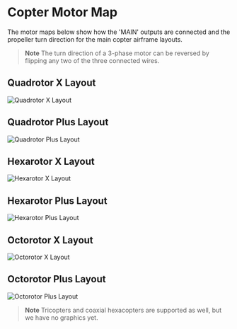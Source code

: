 # Copter Motor Map

The motor maps below show how the 'MAIN' outputs are connected and the propeller turn direction for the main copter airframe layouts.

> **Note** The turn direction of a 3-phase motor can be reversed by flipping any two of the three connected wires.

## Quadrotor X Layout

![Quadrotor X Layout](../../images/motor_map/quadrotor_x_assignment.png)

## Quadrotor Plus Layout

![Quadrotor Plus Layout](../../images/motor_map/quadrotor_plus_assignment.png)

## Hexarotor X Layout

![Hexarotor X Layout](../../images/motor_map/hexarotor_x_assignment.png)

## Hexarotor Plus Layout

![Hexarotor Plus Layout](../../images/motor_map/hexarotor_plus_assignment.png)

## Octorotor X Layout

![Octorotor X Layout](../../images/motor_map/octorotor_x_assignment.png)

## Octorotor Plus Layout

![Octorotor Plus Layout](../../images/motor_map/octorotor_plus_assignment.png)

> **Note** Tricopters and coaxial hexacopters are supported as well, but we have no graphics yet.
